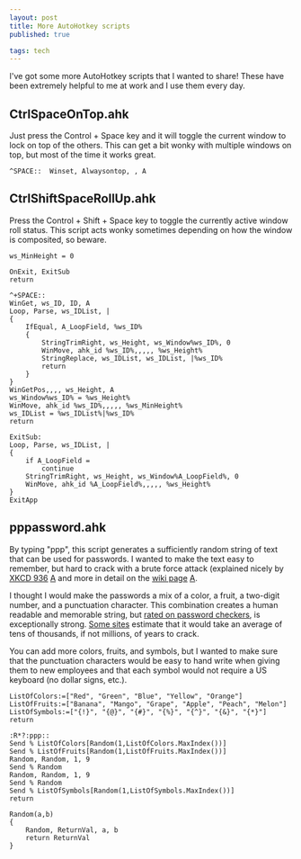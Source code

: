 ```yaml
---
layout: post
title: More AutoHotkey scripts
published: true

tags: tech
---
```


I've got some more AutoHotkey scripts that I wanted to share! These have been extremely helpful to me at work and I use them every day.

## CtrlSpaceOnTop.ahk

Just press the Control + Space key and it will toggle the current window to lock on top of the others. This can get a bit wonky with multiple windows on top, but most of the time it works great.

```
^SPACE::  Winset, Alwaysontop, , A
```

## CtrlShiftSpaceRollUp.ahk

Press the Control + Shift + Space key to toggle the currently active window roll status. 
This script acts wonky sometimes depending on how the window is composited, so beware.

```
ws_MinHeight = 0

OnExit, ExitSub
return

^+SPACE::
WinGet, ws_ID, ID, A
Loop, Parse, ws_IDList, |
{
    IfEqual, A_LoopField, %ws_ID%
    {
        StringTrimRight, ws_Height, ws_Window%ws_ID%, 0
        WinMove, ahk_id %ws_ID%,,,,, %ws_Height%
        StringReplace, ws_IDList, ws_IDList, |%ws_ID%
        return
    }
}
WinGetPos,,,, ws_Height, A
ws_Window%ws_ID% = %ws_Height%
WinMove, ahk_id %ws_ID%,,,,, %ws_MinHeight%
ws_IDList = %ws_IDList%|%ws_ID%
return

ExitSub:
Loop, Parse, ws_IDList, |
{
    if A_LoopField =
        continue
    StringTrimRight, ws_Height, ws_Window%A_LoopField%, 0
    WinMove, ahk_id %A_LoopField%,,,,, %ws_Height%
}
ExitApp
```

## pppassword.ahk

By typing "ppp", this script generates a sufficiently random string of text that can be 
used for passwords. I wanted to make the text easy to remember, but hard to crack with a 
brute force attack (explained nicely by [XKCD 936](https://xkcd.com/936/) 
[A](http://archive.is/978wk) and more in detail on the [wiki 
page](https://www.explainxkcd.com/wiki/index.php/936:_Password_Strength) 
[A](http://archive.is/tzklt).

I thought I would make the passwords a mix of a color, a fruit, a two-digit number, and a 
punctuation character. This combination creates a human readable and memorable string, but 
[rated on password checkers](http://www.passwordmeter.com/), is exceptionally strong. [Some 
sites](https://howsecureismypassword.net/) estimate that it would take an average of tens 
of thousands, if not millions, of years to crack.

You can add more colors, fruits, and symbols, but I wanted to make sure that the 
punctuation characters would be easy to hand write when giving them to new employees and 
that each symbol would not require a US keyboard (no dollar signs, etc.).


```
ListOfColors:=["Red", "Green", "Blue", "Yellow", "Orange"]
ListOfFruits:=["Banana", "Mango", "Grape", "Apple", "Peach", "Melon"]
ListOfSymbols:=["{!}", "{@}", "{#}", "{%}", "{^}", "{&}", "{*}"]
return

:R*?:ppp::
Send % ListOfColors[Random(1,ListOfColors.MaxIndex())]
Send % ListOfFruits[Random(1,ListOfFruits.MaxIndex())]
Random, Random, 1, 9
Send % Random
Random, Random, 1, 9
Send % Random
Send % ListOfSymbols[Random(1,ListOfSymbols.MaxIndex())]
return

Random(a,b)
{
	Random, ReturnVal, a, b
	return ReturnVal
}
```
